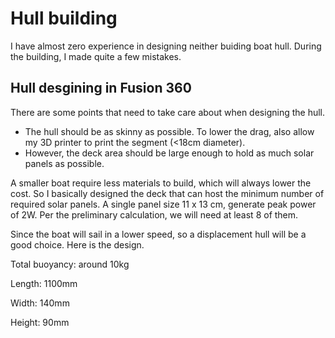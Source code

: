 # Hull building

I have almost zero experience in designing neither buiding boat hull. During the building, I made quite a few mistakes.

## Hull desgining in Fusion 360

There are some points that need to take care about when designing the hull. 

- The hull should be as skinny as possible. To lower the drag, also allow my 3D printer to print the segment (<18cm diameter).  
- However, the deck area should be large enough to hold as much solar panels as possible.

A smaller boat require less materials to build, which will always lower the cost. So I basically designed the deck that can host the minimum number of required solar panels. 
A single panel size 11 x 13 cm, generate peak power of 2W. Per the preliminary calculation, we will need at least 8 of them. 

Since the boat will sail in a lower speed, so a displacement hull will be a good choice. Here is the design.



Total buoyancy: around 10kg

Length: 1100mm

Width: 140mm

Height: 90mm

 
